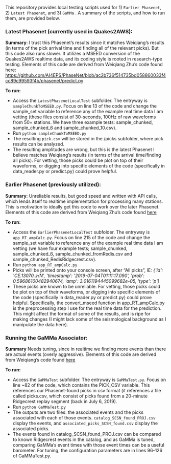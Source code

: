 This repository provides local testing scripts used for 1) `Earlier Phasenet`, 2) `Latest Phasenet`, and 3) `GaMMa` . A summary of the scripts, and how to run them, are provided below.

### Latest Phasenet (currently used in Quakes2AWS): 

**Summary**: I trust this Phasenet’s results since it matches Weiqiang’s results (in terms of the pick arrival time and finding all of the relevant picks). But this code also runs slower. It utilizes a MSEED conversion of the Quakes2AWS realtime data, and its coding style is rooted in research-type testing. Elements of this code are derived from Weiqiang Zhu’s code found here: https://github.com/AI4EPS/PhaseNet/blob/ac2b736f514735bd058860033f4cc89c99593f4b/phasenet/predict.py 

**To run:**

* Access the `LatestPhasenetLocalTest` subfolder. The entryway is `sampleChunkToMSEED.py`. Focus on line 13 of the code and change the sample_set variable to reference any of the example real time data I am vetting (these files consist of 30-seconds, 100Hz of raw waveforms from 50+ stations. We have three example tests: sample_chunked, sample_chunked_6 and sample_chunked_10.csv). 
* Run `python sampleChunkToMSEED.py` 
* The resulting `pick.csv` will be stored in the /picks subfolder, where pick results can be analyzed. 
* The resulting amplitudes are wrong, but this is the latest Phasenet I believe matches Weiqiang’s results (in terms of the arrival time/finding all picks). For vetting, those picks could be plot on top of their waveforms, or digging into specific elements of the code (specifically in data_reader.py or predict.py) could prove helpful. 



### Earlier Phasenet (previously utilized): 

**Summary**: Unreliable results, but good speed and written with API calls, which lends itself to realtime implementation for processing many stations. This is motivation to ideally get this code to work over the later Phasenet. Elements of this code are derived from Weiqiang Zhu’s code found [here](https://github.com/AI4EPS/PhaseNet/blob/ac2b736f514735bd058860033f4cc89c99593f4b/phasenet/app.py)

**To run:**

* Access the `EarlierPhasenetLocalTest` subfolder. The entryway is `app_RT_ampCalc.py`. Focus on line 215 of the code and change the sample_set variable to reference any of the example real time data I am vetting (we have four example tests; sample_chunked, sample_chunked_6, sample_chunked_fromRedis.csv and sample_chunked_RedisRidgecrest.csv). 
* Run `python app_RT_ampCalc.py` 
* Picks will be printed onto your console screen, after “All picks”, IE: 
_{'id': 'CE.13070..HN', 'timestamp': '2019-07-04T01:11:17.090', 'prob': 0.59686100482940674, 'amp': 3.0161194445099682e-05, 'type': 'p'}_
* These picks are known to be unreliable. For vetting, those picks could be plot on top of their waveforms, or digging into specific elements of the code (specifically in data_reader.py or predict.py) could prove helpful. Specifically, the convert_mseed function in app_RT_ampCalc.py is the preprocessing step I use for the real time data for the prediction. This might affect the format of some of the results, and is ripe for making changes (I might lack some of the seismological background as I manipulate the data here). 


### Running the GaMMa Associator: 

**Summary** Needs tuning, since in realtime we finding more events than there are actual events (overly aggressive). Elements of this code are derived from Weiqiang’s code found [here](https://github.com/AI4EPS/GaMMA/blob/master/gamma/app.py)
 
**To run:**

* Access the `GaMMaTest` subfolder. The entryway is `GaMMaTest.py`. Focus on line ~82 of the code, which contains the PICK_CSV variable. This references our Phasenet-found picks in csv format (it references a file called picks.csv, which consist of picks found from a 20-minute Ridgecrest replay segment (back in July 6, 2019).  
* Run `python GaMMaTest.py `
* The outputs are two files: the associated events and the picks associated with each of those events. `catalog_SCSN_found_PROJ.csv` display the events, and `associated_picks_SCSN_found.csv` display the associated picks. 
* The events found in catalog_SCSN_found_PROJ.csv can be compared to known Ridgecrest events in the catalog, and as GaMMa is tuned, comparing GaMMa’s event times with those event times can be a useful barometer. For tuning, the configuration parameters are in lines 96-126 of GaMMaTest.py. 
















